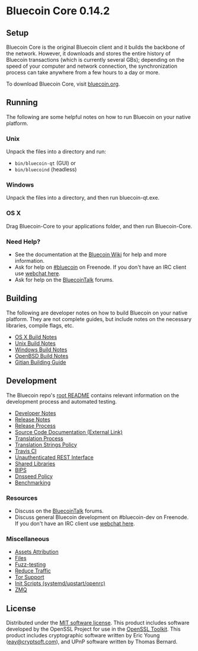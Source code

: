 Bluecoin Core 0.14.2
=====================

Setup
---------------------
Bluecoin Core is the original Bluecoin client and it builds the backbone of the network. However, it downloads and stores the entire history of Bluecoin transactions (which is currently several GBs); depending on the speed of your computer and network connection, the synchronization process can take anywhere from a few hours to a day or more.

To download Bluecoin Core, visit [bluecoin.org](https://bluecoin.org).

Running
---------------------
The following are some helpful notes on how to run Bluecoin on your native platform.

### Unix

Unpack the files into a directory and run:

- `bin/bluecoin-qt` (GUI) or
- `bin/bluecoind` (headless)

### Windows

Unpack the files into a directory, and then run bluecoin-qt.exe.

### OS X

Drag Bluecoin-Core to your applications folder, and then run Bluecoin-Core.

### Need Help?

* See the documentation at the [Bluecoin Wiki](https://bluecoin.info/)
for help and more information.
* Ask for help on [#bluecoin](http://webchat.freenode.net?channels=bluecoin) on Freenode. If you don't have an IRC client use [webchat here](http://webchat.freenode.net?channels=bluecoin).
* Ask for help on the [BluecoinTalk](https://bluecointalk.io/) forums.

Building
---------------------
The following are developer notes on how to build Bluecoin on your native platform. They are not complete guides, but include notes on the necessary libraries, compile flags, etc.

- [OS X Build Notes](build-osx.md)
- [Unix Build Notes](build-unix.md)
- [Windows Build Notes](build-windows.md)
- [OpenBSD Build Notes](build-openbsd.md)
- [Gitian Building Guide](gitian-building.md)

Development
---------------------
The Bluecoin repo's [root README](/README.md) contains relevant information on the development process and automated testing.

- [Developer Notes](developer-notes.md)
- [Release Notes](release-notes.md)
- [Release Process](release-process.md)
- [Source Code Documentation (External Link)](https://dev.visucore.com/bluecoin/doxygen/)
- [Translation Process](translation_process.md)
- [Translation Strings Policy](translation_strings_policy.md)
- [Travis CI](travis-ci.md)
- [Unauthenticated REST Interface](REST-interface.md)
- [Shared Libraries](shared-libraries.md)
- [BIPS](bips.md)
- [Dnsseed Policy](dnsseed-policy.md)
- [Benchmarking](benchmarking.md)

### Resources
* Discuss on the [BluecoinTalk](https://bluecointalk.io/) forums.
* Discuss general Bluecoin development on #bluecoin-dev on Freenode. If you don't have an IRC client use [webchat here](http://webchat.freenode.net/?channels=bluecoin-dev).

### Miscellaneous
- [Assets Attribution](assets-attribution.md)
- [Files](files.md)
- [Fuzz-testing](fuzzing.md)
- [Reduce Traffic](reduce-traffic.md)
- [Tor Support](tor.md)
- [Init Scripts (systemd/upstart/openrc)](init.md)
- [ZMQ](zmq.md)

License
---------------------
Distributed under the [MIT software license](/COPYING).
This product includes software developed by the OpenSSL Project for use in the [OpenSSL Toolkit](https://www.openssl.org/). This product includes
cryptographic software written by Eric Young ([eay@cryptsoft.com](mailto:eay@cryptsoft.com)), and UPnP software written by Thomas Bernard.
